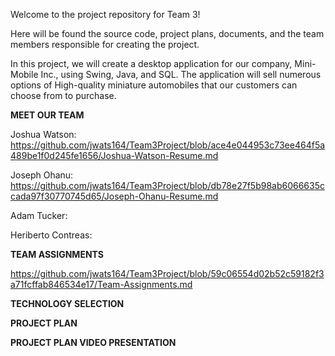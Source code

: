 Welcome to the project repository for Team 3!

Here will be found the source code, project plans, documents, and the team members responsible for creating the project.

In this project, we will create a desktop application for our company, Mini-Mobile Inc., using Swing, Java, and SQL.
The application will sell numerous options of High-quality miniature automobiles that our customers can choose from to purchase.

**MEET OUR TEAM**

Joshua Watson: https://github.com/jwats164/Team3Project/blob/ace4e044953c73ee464f5a489be1f0d245fe1656/Joshua-Watson-Resume.md


Joseph Ohanu: https://github.com/jwats164/Team3Project/blob/db78e27f5b98ab6066635ccada97f30770745d65/Joseph-Ohanu-Resume.md


Adam Tucker:


Heriberto Contreas: 



**TEAM ASSIGNMENTS**

https://github.com/jwats164/Team3Project/blob/59c06554d02b52c59182f3a71fcffab846534e17/Team-Assignments.md


**TECHNOLOGY SELECTION**



**PROJECT PLAN**



**PROJECT PLAN VIDEO PRESENTATION**
